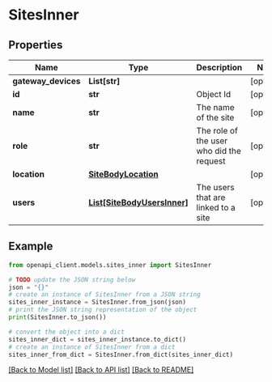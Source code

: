 # SitesInner


## Properties

Name | Type | Description | Notes
------------ | ------------- | ------------- | -------------
**gateway_devices** | **List[str]** |  | [optional] 
**id** | **str** | Object Id | [optional] 
**name** | **str** | The name of the site | [optional] 
**role** | **str** | The role of the user who did the request | [optional] 
**location** | [**SiteBodyLocation**](SiteBodyLocation.md) |  | [optional] 
**users** | [**List[SiteBodyUsersInner]**](SiteBodyUsersInner.md) | The users that are linked to a site | [optional] 

## Example

```python
from openapi_client.models.sites_inner import SitesInner

# TODO update the JSON string below
json = "{}"
# create an instance of SitesInner from a JSON string
sites_inner_instance = SitesInner.from_json(json)
# print the JSON string representation of the object
print(SitesInner.to_json())

# convert the object into a dict
sites_inner_dict = sites_inner_instance.to_dict()
# create an instance of SitesInner from a dict
sites_inner_from_dict = SitesInner.from_dict(sites_inner_dict)
```
[[Back to Model list]](../README.md#documentation-for-models) [[Back to API list]](../README.md#documentation-for-api-endpoints) [[Back to README]](../README.md)


